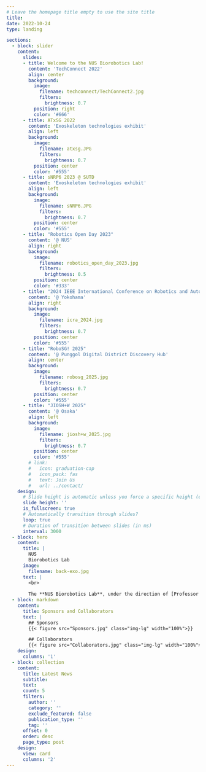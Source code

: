 ```yaml
---
# Leave the homepage title empty to use the site title
title:
date: 2022-10-24
type: landing

sections:
  - block: slider
    content:
      slides:
      - title: Welcome to the NUS Biorobotics Lab!
        content: 'TechConnect 2022'
        align: center
        background:
          image:
            filename: techconnect/TechConnect2.jpg
            filters:
              brightness: 0.7
          position: right
          color: '#666'
      - title: ATxSG 2022
        content: 'Exoskeleton technologies exhibit'
        align: left
        background:
          image:
            filename: atxsg.JPG
            filters:
              brightness: 0.7
          position: center
          color: '#555'
      - title: sNRP6 2023 @ SUTD
        content: 'Exoskeleton technologies exhibit'
        align: left
        background:
          image:
            filename: sNRP6.JPG
            filters:
              brightness: 0.7
          position: center
          color: '#555'
      - title: "Robotics Open Day 2023"
        content: '@ NUS'
        align: right
        background:
          image:
            filename: robotics_open_day_2023.jpg
            filters:
              brightness: 0.5
          position: center
          color: '#333'
      - title: "2024 IEEE International Conference on Robotics and Automation"
        content: '@ Yokohama'
        align: right
        background:
          image:
            filename: icra_2024.jpg
            filters:
              brightness: 0.7
          position: center
          color: '#555'
      - title: "RoboSG! 2025"
        content: '@ Punggol Digital District Discovery Hub'
        align: center
        background:
          image:
            filename: robosg_2025.jpg
            filters:
              brightness: 0.7
          position: center
          color: '#555'   
      - title: "JIOSH+W 2025"
        content: '@ Osaka'
        align: left
        background:
          image:
            filename: jiosh+w_2025.jpg
            filters:
              brightness: 0.7
          position: center
          color: '#555'              
        # link:
        #   icon: graduation-cap
        #   icon_pack: fas
        #   text: Join Us
        #   url: ../contact/
    design:
      # Slide height is automatic unless you force a specific height (e.g. '400px')
      slide_height: ''
      is_fullscreen: true
      # Automatically transition through slides?
      loop: true
      # Duration of transition between slides (in ms)
      interval: 3000
  - block: hero
    content:
      title: |
        NUS
        Biorobotics Lab
      image:
        filename: back-exo.jpg
      text: |
        <br>
        
        The **NUS Biorobotics Lab**, under the direction of [Professor Yu Haoyong](author/haoyong-yu), is at the forefront of developing innovative robotic systems, devices, and enabling technologies to tackle healthcare and manpower challenges prevalent in societies with rapidly aging populations. Our multidisciplinary team, specializing in biomechanics, neuroscience, and robotics, uses a biorobotics approach, drawing insights and inspiration from nature to pioneer novel technologies in actuation, sensing, and control. We are focused on advancing the next generation of [Rehabilitation Robotics](project/rehabiliation-robotics/), [Assistive and Service Robotics](project/assistive-robotics/), [Human-Robot Interaction](project/human-robot-interaction/) and [Bio-inspired Robotics](project/bioinspired-robotics/).
  - block: markdown
    content:
      title: Sponsors and Collaborators
      text: |
        ## Sponsors
        {{< figure src="Sponsors.jpg" class="img-lg" width="100%">}}

        ## Collaborators
        {{< figure src="Collaborators.jpg" class="img-lg" width="100%">}}
    design:
      columns: '1'
  - block: collection
    content:
      title: Latest News
      subtitle:
      text:
      count: 5
      filters:
        author: ''
        category: ''
        exclude_featured: false
        publication_type: ''
        tag: ''
      offset: 0
      order: desc
      page_type: post
    design:
      view: card
      columns: '2'
---
```

